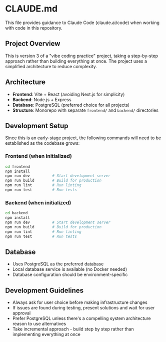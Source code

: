# CLAUDE.md

This file provides guidance to Claude Code (claude.ai/code) when working with code in this repository.

## Project Overview

This is version 3 of a "vibe coding practice" project, taking a step-by-step approach rather than building everything at once. The project uses a simplified architecture to reduce complexity.

## Architecture

- **Frontend**: Vite + React (avoiding Next.js for simplicity)
- **Backend**: Node.js + Express
- **Database**: PostgreSQL (preferred choice for all projects)
- **Structure**: Monorepo with separate `frontend/` and `backend/` directories

## Development Setup

Since this is an early-stage project, the following commands will need to be established as the codebase grows:

### Frontend (when initialized)
```bash
cd frontend
npm install
npm run dev          # Start development server
npm run build        # Build for production
npm run lint         # Run linting
npm run test         # Run tests
```

### Backend (when initialized)
```bash
cd backend
npm install
npm run dev          # Start development server
npm run build        # Build for production
npm run lint         # Run linting
npm run test         # Run tests
```

## Database

- Uses PostgreSQL as the preferred database
- Local database service is available (no Docker needed)
- Database configuration should be environment-specific

## Development Guidelines

- Always ask for user choice before making infrastructure changes
- If issues are found during testing, present solutions and wait for user approval
- Prefer PostgreSQL unless there's a compelling system architecture reason to use alternatives
- Take incremental approach - build step by step rather than implementing everything at once